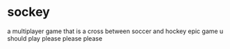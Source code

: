 # sockey
a multiplayer game that is a cross between soccer and hockey
epic game u should play please please please
